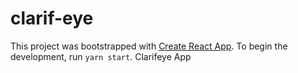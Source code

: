# clarif-eye
This project was bootstrapped with [Create React App](https://github.com/facebook/create-react-app).
To begin the development, run `yarn start`.
Clarifeye App

